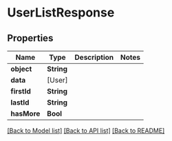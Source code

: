 # UserListResponse

## Properties
Name | Type | Description | Notes
------------ | ------------- | ------------- | -------------
**object** | **String** |  | 
**data** | [User] |  | 
**firstId** | **String** |  | 
**lastId** | **String** |  | 
**hasMore** | **Bool** |  | 

[[Back to Model list]](../README.md#documentation-for-models) [[Back to API list]](../README.md#documentation-for-api-endpoints) [[Back to README]](../README.md)


